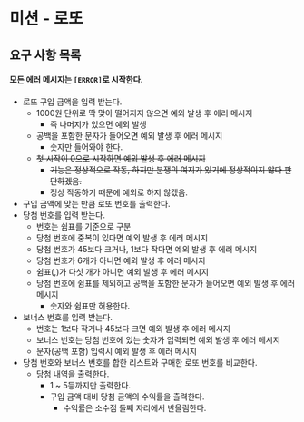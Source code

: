 # 미션 - 로또
## 요구 사항 목록
#### 모든 에러 메시지는 `[ERROR]`로 시작한다.
- 로또 구입 금액을 입력 받는다.
  - 1000원 단위로 딱 맞아 떨어지지 않으면 예외 발생 후 에러 메시지
    - 즉 나머지가 있으면 예외 발생
  - 공백을 포함한 문자가 들어오면 예외 발생 후 에러 메시지
    - 숫자만 들어와야 한다.
  - ~~첫 시작이 0으로 시작하면 예외 발생 후 에러 메시지~~
    - ~~기능은 정상적으로 작동, 하지만 분쟁의 여지가 있기에 정상적이지 않다 판단하겠음.~~
    - 정상 작동하기 때문에 예외로 하지 않겠음.
- 구입 금액에 맞는 만큼 로또 번호를 출력한다.
- 당첨 번호를 입력 받는다.
  - 번호는 쉼표를 기준으로 구분
  - 당첨 번호에 중복이 있다면 예외 발생 후 에러 메시지
  - 당첨 번호가 45보다 크거나, 1보다 작다면 예외 발생 후 에러 메시지
  - 당첨 번호가 6개가 아니면 예외 발생 후 에러 메시지
  - 쉼표(,)가 다섯 개가 아니면 예외 발생 후 에러 메시지
  - 당첨 번호에 쉼표를 제외하고 공백을 포함한 문자가 들어오면 예외 발생 후 에러 메시지
    - 숫자와 쉼표만 허용한다.
- 보너스 번호를 입력 받는다.
  - 번호는 1보다 작거나 45보다 크면 예외 발생 후 에러 메시지
  - 보너스 번호는 당첨 번호에 있는 숫자가 입력되면 예외 발생 후 에러 메시지
  - 문자(공백 포함) 입력시 예외 발생 후 에러 메시지
- 당첨 번호와 보너스 번호를 합한 리스트와 구매한 로또 번호를 비교한다.
  - 당첨 내역을 출력한다.
    - 1 ~ 5등까지만 출력한다.
    - 구입 금액 대비 당첨 금액의 수익률을 출력한다.
      - 수익률은 소수점 둘째 자리에서 반올림한다.